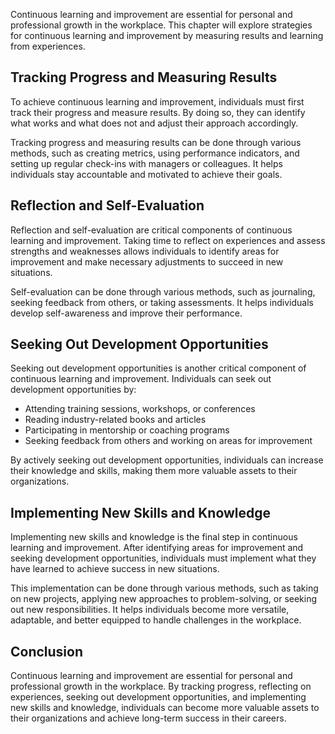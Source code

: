 
Continuous learning and improvement are essential for personal and professional growth in the workplace. This chapter will explore strategies for continuous learning and improvement by measuring results and learning from experiences.

Tracking Progress and Measuring Results
---------------------------------------

To achieve continuous learning and improvement, individuals must first track their progress and measure results. By doing so, they can identify what works and what does not and adjust their approach accordingly.

Tracking progress and measuring results can be done through various methods, such as creating metrics, using performance indicators, and setting up regular check-ins with managers or colleagues. It helps individuals stay accountable and motivated to achieve their goals.

Reflection and Self-Evaluation
------------------------------

Reflection and self-evaluation are critical components of continuous learning and improvement. Taking time to reflect on experiences and assess strengths and weaknesses allows individuals to identify areas for improvement and make necessary adjustments to succeed in new situations.

Self-evaluation can be done through various methods, such as journaling, seeking feedback from others, or taking assessments. It helps individuals develop self-awareness and improve their performance.

Seeking Out Development Opportunities
-------------------------------------

Seeking out development opportunities is another critical component of continuous learning and improvement. Individuals can seek out development opportunities by:

* Attending training sessions, workshops, or conferences
* Reading industry-related books and articles
* Participating in mentorship or coaching programs
* Seeking feedback from others and working on areas for improvement

By actively seeking out development opportunities, individuals can increase their knowledge and skills, making them more valuable assets to their organizations.

Implementing New Skills and Knowledge
-------------------------------------

Implementing new skills and knowledge is the final step in continuous learning and improvement. After identifying areas for improvement and seeking development opportunities, individuals must implement what they have learned to achieve success in new situations.

This implementation can be done through various methods, such as taking on new projects, applying new approaches to problem-solving, or seeking out new responsibilities. It helps individuals become more versatile, adaptable, and better equipped to handle challenges in the workplace.

Conclusion
----------

Continuous learning and improvement are essential for personal and professional growth in the workplace. By tracking progress, reflecting on experiences, seeking out development opportunities, and implementing new skills and knowledge, individuals can become more valuable assets to their organizations and achieve long-term success in their careers.
